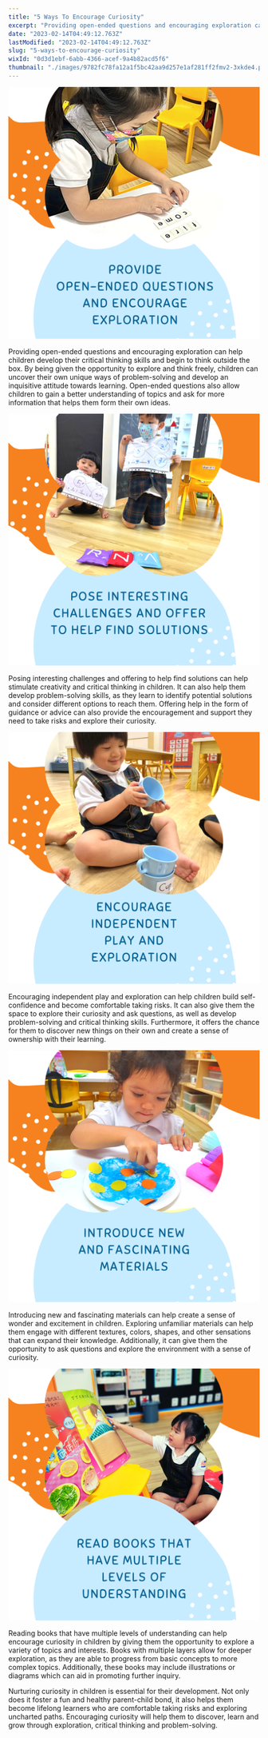 ```yaml
---
title: "5 Ways To Encourage Curiosity"
excerpt: "Providing open-ended questions and encouraging exploration can help children develop their critical thinking skills and begin to think..."
date: "2023-02-14T04:49:12.763Z"
lastModified: "2023-02-14T04:49:12.763Z"
slug: "5-ways-to-encourage-curiosity"
wixId: "0d3d1ebf-6abb-4366-acef-9a4b82acd5f6"
thumbnail: "./images/9782fc78fa12a1f5bc42aa9d257e1af281ff2fmv2-3xkde4.png"
---
```


![](./images/9782fc78fa12a1f5bc42aa9d257e1af281ff2fmv2-3xkde4.png)

Providing open-ended questions and encouraging exploration can help children develop their critical thinking skills and begin to think outside the box. By being given the opportunity to explore and think freely, children can uncover their own unique ways of problem-solving and develop an inquisitive attitude towards learning. Open-ended questions also allow children to gain a better understanding of topics and ask for more information that helps them form their own ideas.

![](./images/9782fc5f3e6be2d806425183d82aed82a8dab3mv2-4za12g.png)

Posing interesting challenges and offering to help find solutions can help stimulate creativity and critical thinking in children. It can also help them develop problem-solving skills, as they learn to identify potential solutions and consider different options to reach them. Offering help in the form of guidance or advice can also provide the encouragement and support they need to take risks and explore their curiosity.

![](./images/9782fcfa605d2445e64e15bdac32e1d8d3f856mv2-hbnx7m.png)

Encouraging independent play and exploration can help children build self-confidence and become comfortable taking risks. It can also give them the space to explore their curiosity and ask questions, as well as develop problem-solving and critical thinking skills. Furthermore, it offers the chance for them to discover new things on their own and create a sense of ownership with their learning.

![](./images/9782fced2f381d1ab94991b49b9391f14a2a2cmv2-w6lmps.png)

Introducing new and fascinating materials can help create a sense of wonder and excitement in children. Exploring unfamiliar materials can help them engage with different textures, colors, shapes, and other sensations that can expand their knowledge. Additionally, it can give them the opportunity to ask questions and explore the environment with a sense of curiosity.

![](./images/9782fc454c997c1d05405ca1a10bf7196f996amv2-h8g0ts.png)

Reading books that have multiple levels of understanding can help encourage curiosity in children by giving them the opportunity to explore a variety of topics and interests. Books with multiple layers allow for deeper exploration, as they are able to progress from basic concepts to more complex topics. Additionally, these books may include illustrations or diagrams which can aid in promoting further inquiry.

Nurturing curiosity in children is essential for their development. Not only does it foster a fun and healthy parent-child bond, it also helps them become lifelong learners who are comfortable taking risks and exploring uncharted paths. Encouraging curiosity will help them to discover, learn and grow through exploration, critical thinking and problem-solving.